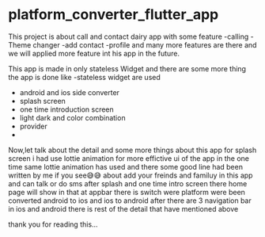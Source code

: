 # platform_converter_flutter_app

This project is about call and contact dairy app with some feature 
-calling 
-Theme changer
-add contact
-profile 
and many more features are there and we will applied more feature 
int his app in the future.

This app is made in only stateless Widget and there are some more thing the app is done 
like
-stateless widget are used
- android and ios side converter 
- splash screen
- one time introduction screen
- light dark and color combination
- provider
- 
Now,let talk about the detail and some more things about this app 
for splash screen i had use lottie animation for more effictive ui of the app 
in the one time same lottie animation has used and there some good line had been written by me if you see😅😅
about add your freinds and familuy in this app and can talk or do sms 
after splash and one time intro screen there home page will show in that at appbar there is switch
were platform were been converted android to ios and ios to android after there are 3 navigation bar in ios and android 
there is rest of the detail that have mentioned above 

thank you for reading this...